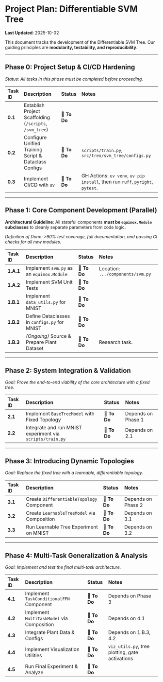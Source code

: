 # Project Plan: Differentiable SVM Tree

**Last Updated**: 2025-10-02

This document tracks the development of the Differentiable SVM Tree. Our guiding principles are **modularity, testability, and reproducibility**.

---

## Phase 0: Project Setup & CI/CD Hardening

*Status: All tasks in this phase must be completed before proceeding.*

| Task ID | Description | Status | Notes |
| :--- | :--- | :--- | :--- |
| **0.1** | Establish Project Scaffolding (`/scripts`, `/svm_tree`) | 📝 **To Do** | |
| **0.2** | Configure Unified Training Script & Dataclass Configs | 📝 **To Do** | `scripts/train.py`, `src/trex/svm_tree/configs.py` |
| **0.3** | Implement CI/CD with `uv` | 📝 **To Do** | GH Actions: `uv venv`, `uv pip install`, then run `ruff`, `pyright`, `pytest`. |

---

## Phase 1: Core Component Development (Parallel)

**Architectural Guideline**: All stateful components **must be `equinox.Module` subclasses** to cleanly separate parameters from code logic.

*Definition of Done: >90% test coverage, full documentation, and passing CI checks for all new modules.*

| Task ID | Description | Status | Notes |
| :--- | :--- | :--- | :--- |
| **1.A.1** | Implement `svm.py` as an `equinox.Module` | 📝 **To Do** | Location: `.../components/svm.py` |
| **1.A.2** | Implement SVM Unit Tests | 📝 **To Do** | |
| **1.B.1** | Implement `data_utils.py` for MNIST | 📝 **To Do** | |
| **1.B.2** | Define Dataclasses in `configs.py` for MNIST | 📝 **To Do** | |
| **1.B.3**| *(Ongoing)* Source & Prepare Plant Dataset | 📝 **To Do** | Research task. |

---

## Phase 2: System Integration & Validation

*Goal: Prove the end-to-end viability of the core architecture with a fixed tree.*

| Task ID | Description | Status | Notes |
| :--- | :--- | :--- | :--- |
| **2.1** | Implement `BaseTreeModel` with Fixed Topology | 📝 **To Do** | Depends on Phase 1 |
| **2.2** | Integrate and run MNIST experiment via `scripts/train.py` | 📝 **To Do** | Depends on 2.1 |

---

## Phase 3: Introducing Dynamic Topologies

*Goal: Replace the fixed tree with a learnable, differentiable topology.*

| Task ID | Description | Status | Notes |
| :--- | :--- | :--- | :--- |
| **3.1** | Create `DifferentiableTopology` Component | 📝 **To Do** | Depends on Phase 2 |
| **3.2** | Create `LearnableTreeModel` via Composition | 📝 **To Do** | Depends on 3.1 |
| **3.3** | Run Learnable Tree Experiment on MNIST | 📝 **To Do** | Depends on 3.2 |

---

## Phase 4: Multi-Task Generalization & Analysis

*Goal: Implement and test the final multi-task architecture.*

| Task ID | Description | Status | Notes |
| :--- | :--- | :--- | :--- |
| **4.1** | Implement `TaskConditionalFFN` Component | 📝 **To Do** | Depends on Phase 3|
| **4.2** | Implement `MultiTaskModel` via Composition | 📝 **To Do** | Depends on 4.1 |
| **4.3** | Integrate Plant Data & Configs | 📝 **To Do** | Depends on 1.B.3, 4.2 |
| **4.4** | Implement Visualization Utilities | 📝 **To Do** | `viz_utils.py`, tree plotting, gate activations |
| **4.5** | Run Final Experiment & Analyze | 📝 **To Do** | |